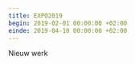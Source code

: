```yaml
---
title: EXPO2019
begin: 2019-02-01 00:00:00 +02:00
einde: 2019-04-10 00:00:00 +02:00
---
```


Nieuw werk
